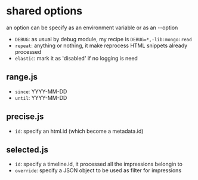 # shared options

an option can be specify as an environment variable or as an --option

  * `DEBUG`: as usual by debug module, my recipe is `DEBUG=*,-lib:mongo:read`
  * `repeat`: anything or nothing, it make reprocess HTML snippets already processed
  * `elastic`: mark it as 'disabled' if no logging is need

## range.js

  * `since`: YYYY-MM-DD
  * `until`: YYYY-MM-DD

## precise.js

  * `id`: specify an html.id (which become a metadata.id) 

## selected.js

  * `id`: specify a timeline.id, it processed all the impressions belongin to
  * `override`: specify a JSON object to be used as filter for impressions
